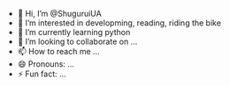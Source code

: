 - 👋 Hi, I’m @ShuguruiUA
- 👀 I’m interested in developming, reading, riding the bike
- 🌱 I’m currently learning python
- 💞️ I’m looking to collaborate on ...
- 📫 How to reach me ...
- 😄 Pronouns: ...
- ⚡ Fun fact: ...

<!---
ShuguruiUA/ShuguruiUA is a ✨ special ✨ repository because its `README.md` (this file) appears on your GitHub profile.
You can click the Preview link to take a look at your changes.
--->
